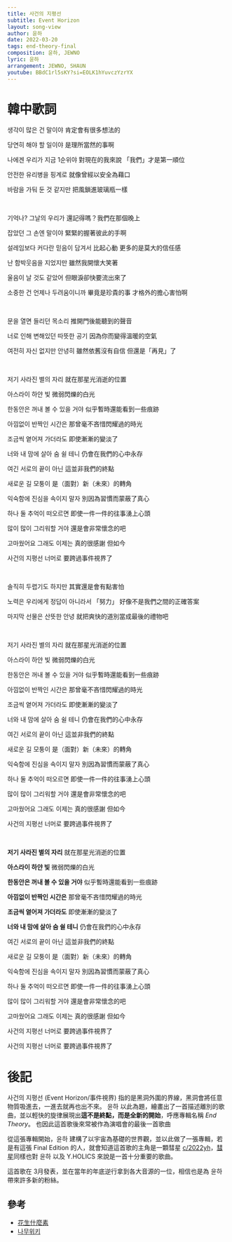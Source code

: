 ```yaml
---
title: 사건의 지평선
subtitle: Event Horizon
layout: song-view
author: 윤하
date: 2022-03-20
tags: end-theory-final
composition: 윤하, JEWNO
lyric: 윤하
arrangement: JEWNO, SHAUN
youtube: BBdC1rl5sKY?si=EOLK1hYuvczYzrYX
---
```


<div class="lyric-body">

# 韓中歌詞

생각이 많은 건 말이야
肯定會有很多想法的

당연히 해야 할 일이야
是理所當然的事啊

나에겐 우리가 지금 1순위야
對現在的我來說 「我們」才是第一順位

안전한 유리병을 핑계로
就像曾經以安全為藉口

바람을 가둬 둔 것 같지만
把風鎖進玻璃瓶一樣

<br>

기억나? 그날의 우리가
還記得嗎？我們在那個晚上

잡았던 그 손엔 말이야
緊緊的握著彼此的手啊

설레임보다 커다란 믿음이 담겨서
比起心動 更多的是莫大的信任感

난 함박웃음을 지었지만
雖然我開懷大笑著

울음이 날 것도 같았어
但眼淚卻快要流出來了

소중한 건 언제나 두려움이니까
畢竟是珍貴的事 才格外的擔心害怕啊

<br>

문을 열면 들리던 목소리
推開門後能聽到的聲音

너로 인해 변해있던 따뜻한 공기
因為你而變得溫暖的空氣

여전히 자신 없지만 안녕히
雖然依舊沒有自信 但還是「再見」了

<br>

저기 사라진 별의 자리
就在那星光消逝的位置

아스라이 하얀 빛
微弱閃爍的白光

한동안은 꺼내 볼 수 있을 거야
似乎暫時還能看到一些痕跡

아낌없이 반짝인 시간은
那曾毫不吝惜閃耀過的時光

조금씩 옅어져 가더라도
即使漸漸的變淡了

너와 내 맘에 살아 숨 쉴 테니
仍會在我們的心中永存

여긴 서로의 끝이 아닌
這並非我們的終點

새로운 길 모퉁이
是（面對）新（未來）的轉角

익숙함에 진심을 속이지 말자
別因為習慣而蒙蔽了真心

하나 둘 추억이 떠오르면
即使一件一件的往事湧上心頭

많이 많이 그리워할 거야
還是會非常懷念的吧

고마웠어요 그래도 이제는
真的很感謝 但如今

사건의 지평선 너머로
要跨過事件視界了

<br>

솔직히 두렵기도 하지만
其實還是會有點害怕

노력은 우리에게 정답이 아니라서
「努力」 好像不是我們之間的正確答案

마지막 선물은 산뜻한 안녕
就把爽快的道別當成最後的禮物吧

<br>

저기 사라진 별의 자리
就在那星光消逝的位置

아스라이 하얀 빛
微弱閃爍的白光

한동안은 꺼내 볼 수 있을 거야
似乎暫時還能看到一些痕跡

아낌없이 반짝인 시간은
那曾毫不吝惜閃耀過的時光

조금씩 옅어져 가더라도
即使漸漸的變淡了

너와 내 맘에 살아 숨 쉴 테니
仍會在我們的心中永存

여긴 서로의 끝이 아닌
這並非我們的終點

새로운 길 모퉁이
是（面對）新（未來）的轉角

익숙함에 진심을 속이지 말자
別因為習慣而蒙蔽了真心

하나 둘 추억이 떠오르면
即使一件一件的往事湧上心頭

많이 많이 그리워할 거야
還是會非常懷念的吧

고마웠어요 그래도 이제는
真的很感謝 但如今

사건의 지평선 너머로
要跨過事件視界了

<br>

**저기 사라진 별의 자리**
就在那星光消逝的位置

**아스라이 하얀 빛**
微弱閃爍的白光

**한동안은 꺼내 볼 수 있을 거야**
似乎暫時還能看到一些痕跡

**아낌없이 반짝인 시간은**
那曾毫不吝惜閃耀過的時光

**조금씩 옅어져 가더라도**
即使漸漸的變淡了

**너와 내 맘에 살아 숨 쉴 테니**
仍會在我們的心中永存

여긴 서로의 끝이 아닌
這並非我們的終點

새로운 길 모퉁이
是（面對）新（未來）的轉角

익숙함에 진심을 속이지 말자
別因為習慣而蒙蔽了真心

하나 둘 추억이 떠오르면
即使一件一件的往事湧上心頭

많이 많이 그리워할 거야
還是會非常懷念的吧

고마웠어요 그래도 이제는
真的很感謝 但如今

사건의 지평선 너머로
要跨過事件視界了

사건의 지평선 너머로
要跨過事件視界了

</div>

# 後記

사건의 지평선 (Event Horizon/事件視界) 指的是黑洞外圍的界線，黑洞會將任意物質吸進去，一進去就再也出不來。
윤하 以此為題，繪畫出了一首描述離別的歌曲，並以輕快的旋律展現出**這不是終點，而是全新的開始**，呼應專輯名稱 *End Theory*。
也因此這首歌後來常被作為演唱會的最後一首歌曲

從這張專輯開始，윤하 建構了以宇宙為基礎的世界觀，並以此做了一張專輯，若是有這張 Final Edition 的人，就會知道這首歌的主角是一顆彗星 [c/2022yh](/end-theory-final/c-2022yh/)，[彗星](/comet/comet/)同樣也對 윤하 以及 Y.HOLICS 來說是一首十分重要的歌曲。

這首歌在 3月發表，並在當年的年底逆行拿到各大音源的一位，相信也是為 윤하 帶來許多新的粉絲。

## 參考

- [花生什麼素](https://home.gamer.com.tw/artwork.php?sn=5975250)
- [나무위키](https://namu.wiki/w/END%20THEORY%20:%20Final%20Edition)
